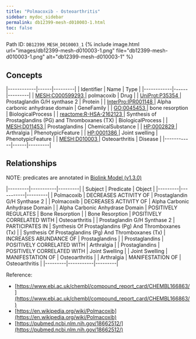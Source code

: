 ```yaml
---
title: "Polmacoxib - Osteoarthritis"
sidebar: mydoc_sidebar
permalink: db12399-mesh-d010003-1.html
toc: false 
---
```



Path ID: `DB12399_MESH_D010003_1`
{% include image.html url="images/db12399-mesh-d010003-1.png" file="db12399-mesh-d010003-1.png" alt="db12399-mesh-d010003-1" %}

## Concepts

|------------|------|---------|
| Identifier | Name | Type    |
|------------|------|---------|
| <a href="https://identifiers.org/MESH:C000599293">MESH:C000599293 </a> | polmacoxib | Drug |
| <a href="https://identifiers.org/UniProt:P35354">UniProt:P35354 </a> | Prostaglandin G/H synthase 2 | Protein |
| <a href="https://identifiers.org/InterPro:IPR001148">InterPro:IPR001148 </a> | Alpha carbonic anhydrase domain | GeneFamily |
| <a href="https://identifiers.org/GO:0045453">GO:0045453 </a> | bone resorption | BiologicalProcess |
| <a href="https://identifiers.org/reactome:R-HSA-2162123">reactome:R-HSA-2162123 </a> | Synthesis of Prostaglandins (PG) and Thromboxanes (TX) | BiologicalProcess |
| <a href="https://identifiers.org/MESH:D011453">MESH:D011453 </a> | Prostaglandins | ChemicalSubstance |
| <a href="https://identifiers.org/HP:0002829">HP:0002829 </a> | Arthralgia | PhenotypicFeature |
| <a href="https://identifiers.org/HP:0001386">HP:0001386 </a> | Joint swelling | PhenotypicFeature |
| <a href="https://identifiers.org/MESH:D010003">MESH:D010003 </a> | Osteoarthritis | Disease |
|------------|------|---------|

## Relationships


NOTE: predicates are annotated in <a href="https://github.com/biolink/biolink-model/releases/tag/v1.3.0">Biolink Model (v1.3.0)</a>

|---------|-----------|---------|
| Subject | Predicate | Object  |
|---------|-----------|---------|
| Polmacoxib | DECREASES ACTIVITY OF | Prostaglandin G/H Synthase 2 |
| Polmacoxib | DECREASES ACTIVITY OF | Alpha Carbonic Anhydrase Domain |
| Alpha Carbonic Anhydrase Domain | POSITIVELY REGULATES | Bone Resorption |
| Bone Resorption | POSITIVELY CORRELATED WITH | Osteoarthritis |
| Prostaglandin G/H Synthase 2 | PARTICIPATES IN | Synthesis Of Prostaglandins (Pg) And Thromboxanes (Tx) |
| Synthesis Of Prostaglandins (Pg) And Thromboxanes (Tx) | INCREASES ABUNDANCE OF | Prostaglandins |
| Prostaglandins | POSITIVELY CORRELATED WITH | Arthralgia |
| Prostaglandins | POSITIVELY CORRELATED WITH | Joint Swelling |
| Joint Swelling | MANIFESTATION OF | Osteoarthritis |
| Arthralgia | MANIFESTATION OF | Osteoarthritis |
|---------|-----------|---------|

Reference: 
  - [https://www.ebi.ac.uk/chembl/compound_report_card/CHEMBL166863/](https://www.ebi.ac.uk/chembl/compound_report_card/CHEMBL166863/)
  - [https://en.wikipedia.org/wiki/Polmacoxib](https://en.wikipedia.org/wiki/Polmacoxib)
  - [https://pubmed.ncbi.nlm.nih.gov/18662512/](https://pubmed.ncbi.nlm.nih.gov/18662512/)
